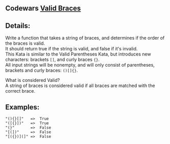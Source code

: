 Codewars [Valid Braces](http://www.codewars.com/kata/valid-braces/javascript)
------
Details:  
------
Write a function that takes a string of braces, and determines if the order of the braces is valid.  
It should return true if the string is valid, and false if it's invalid.   
This Kata is similar to the Valid Parentheses Kata, but introduces new characters: brackets `[]`, and curly braces `{}`.   
All input strings will be nonempty, and will only consist of parentheses, brackets and curly braces: `()[]{}`.   

What is considered Valid?   
A string of braces is considered valid if all braces are matched with the correct brace.   

Examples:   
------
`"(){}[]"   =>  True`   
`"([{}])"   =>  True`   
`"(}"       =>  False`  
`"[(])"     =>  False`  
`"[({})](]" =>  False`  

